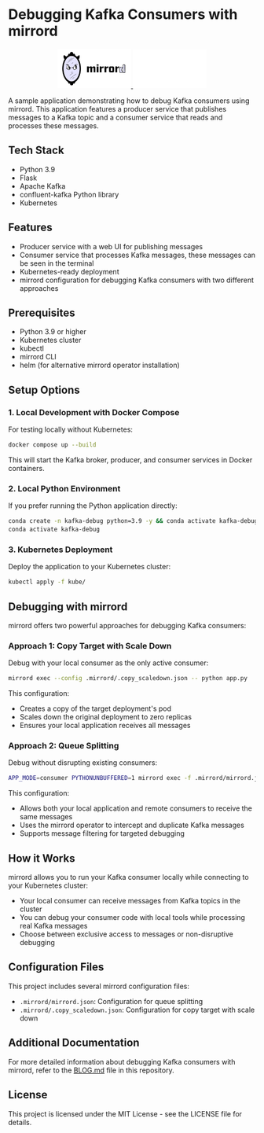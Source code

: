 # Debugging Kafka Consumers with mirrord

<div align="center">
  <a href="https://mirrord.dev">
    <img src="images/mirrord.svg" width="150" alt="mirrord Logo"/>
  </a>
  <a href="https://kafka.apache.org">
    <img src="images/kafka.png" width="150" alt="Kafka Logo"/>
  </a>
</div>

A sample application demonstrating how to debug Kafka consumers using mirrord. This application features a producer service that publishes messages to a Kafka topic and a consumer service that reads and processes these messages.

## Tech Stack

- Python 3.9
- Flask
- Apache Kafka
- confluent-kafka Python library
- Kubernetes

## Features

- Producer service with a web UI for publishing messages
- Consumer service that processes Kafka messages, these messages can be seen in the terminal
- Kubernetes-ready deployment
- mirrord configuration for debugging Kafka consumers with two different approaches

## Prerequisites

- Python 3.9 or higher
- Kubernetes cluster
- kubectl
- mirrord CLI
- helm (for alternative mirrord operator installation)

## Setup Options

### 1. Local Development with Docker Compose

For testing locally without Kubernetes:

```bash
docker compose up --build
```

This will start the Kafka broker, producer, and consumer services in Docker containers.

### 2. Local Python Environment

If you prefer running the Python application directly:

```bash
conda create -n kafka-debug python=3.9 -y && conda activate kafka-debug && pip install -r requirements.txt
conda activate kafka-debug
```

### 3. Kubernetes Deployment

Deploy the application to your Kubernetes cluster:

```bash
kubectl apply -f kube/
```

## Debugging with mirrord

mirrord offers two powerful approaches for debugging Kafka consumers:

### Approach 1: Copy Target with Scale Down

Debug with your local consumer as the only active consumer:

```bash
mirrord exec --config .mirrord/.copy_scaledown.json -- python app.py
```

This configuration:
- Creates a copy of the target deployment's pod
- Scales down the original deployment to zero replicas
- Ensures your local application receives all messages

### Approach 2: Queue Splitting

Debug without disrupting existing consumers:

```bash
APP_MODE=consumer PYTHONUNBUFFERED=1 mirrord exec -f .mirrord/mirrord.json -- python app.py
```

This configuration:
- Allows both your local application and remote consumers to receive the same messages
- Uses the mirrord operator to intercept and duplicate Kafka messages
- Supports message filtering for targeted debugging

## How it Works

mirrord allows you to run your Kafka consumer locally while connecting to your Kubernetes cluster:

- Your local consumer can receive messages from Kafka topics in the cluster
- You can debug your consumer code with local tools while processing real Kafka messages
- Choose between exclusive access to messages or non-disruptive debugging

## Configuration Files

This project includes several mirrord configuration files:

- `.mirrord/mirrord.json`: Configuration for queue splitting
- `.mirrord/.copy_scaledown.json`: Configuration for copy target with scale down

## Additional Documentation

For more detailed information about debugging Kafka consumers with mirrord, refer to the [BLOG.md](BLOG.md) file in this repository.

## License

This project is licensed under the MIT License - see the LICENSE file for details.